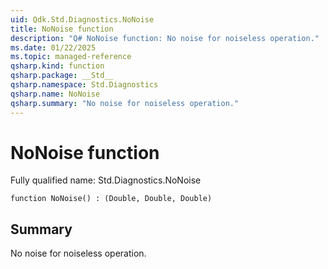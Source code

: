 ```yaml
---
uid: Qdk.Std.Diagnostics.NoNoise
title: NoNoise function
description: "Q# NoNoise function: No noise for noiseless operation."
ms.date: 01/22/2025
ms.topic: managed-reference
qsharp.kind: function
qsharp.package: __Std__
qsharp.namespace: Std.Diagnostics
qsharp.name: NoNoise
qsharp.summary: "No noise for noiseless operation."
---
```


# NoNoise function

Fully qualified name: Std.Diagnostics.NoNoise

```qsharp
function NoNoise() : (Double, Double, Double)
```

## Summary
 No noise for noiseless operation.
